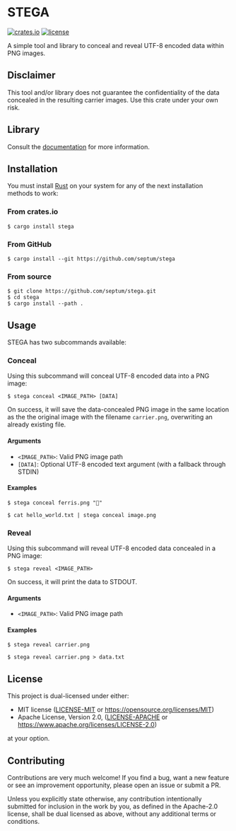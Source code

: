 # STEGA

[![crates.io](https://img.shields.io/crates/v/stega)](https://crates.io/crates/stega)
[![license](https://img.shields.io/crates/l/stega)](https://crates.io/crates/stega)

A simple tool and library to conceal and reveal UTF-8 encoded data within PNG images.

## Disclaimer

This tool and/or library does not guarantee the confidentiality of the data
concealed in the resulting carrier images. Use this crate under your own risk.

## Library

Consult the [documentation](https://docs.rs/stega) for more information.

## Installation

You must install [Rust](https://www.rust-lang.org/tools/install) on
your system for any of the next installation methods to work:

### From crates.io

```shell
$ cargo install stega
```

### From GitHub

```shell
$ cargo install --git https://github.com/septum/stega
```

### From source

```shell
$ git clone https://github.com/septum/stega.git
$ cd stega
$ cargo install --path .
```

## Usage

STEGA has two subcommands available:

### Conceal

Using this subcommand will conceal UTF-8 encoded data into a PNG image:

```shell
$ stega conceal <IMAGE_PATH> [DATA]
```

On success, it will save the data-concealed PNG image in the same location as
the the original image with the filename `carrier.png`, overwriting an already
existing file.

#### Arguments

- `<IMAGE_PATH>`: Valid PNG image path
- `[DATA]`: Optional UTF-8 encoded text argument (with a fallback through STDIN)

#### Examples

```shell
$ stega conceal ferris.png "🦀"
```

```shell
$ cat hello_world.txt | stega conceal image.png
```

### Reveal

Using this subcommand will reveal UTF-8 encoded data concealed in a PNG image:

```shell
$ stega reveal <IMAGE_PATH>
```

On success, it will print the data to STDOUT.

#### Arguments

- `<IMAGE_PATH>`: Valid PNG image path

#### Examples

```shell
$ stega reveal carrier.png
```

```shell
$ stega reveal carrier.png > data.txt
```

## License

This project is dual-licensed under either:

- MIT license ([LICENSE-MIT](LICENSE-MIT) or https://opensource.org/licenses/MIT)
- Apache License, Version 2.0, ([LICENSE-APACHE](LICENSE-APACHE) or https://www.apache.org/licenses/LICENSE-2.0)

at your option.

## Contributing

Contributions are very much welcome! If you find a bug, want a new feature or
see an improvement opportunity, please open an issue or submit a PR.

Unless you explicitly state otherwise, any contribution intentionally submitted
for inclusion in the work by you, as defined in the Apache-2.0 license, shall be
dual licensed as above, without any additional terms or conditions.
